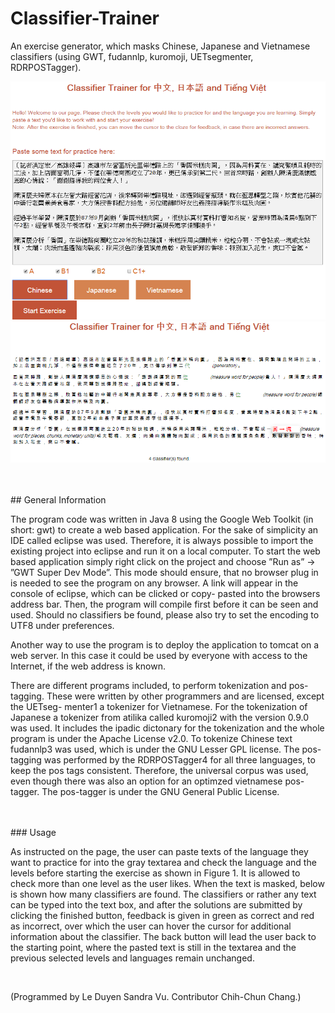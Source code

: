 # Classifier-Trainer
An exercise generator, which masks Chinese, Japanese and Vietnamese classifiers (using GWT, fudannlp, kuromoji, UETsegmenter, RDRPOSTagger).

![Graphic](https://github.com/leduvu/Classifier-Trainer/blob/master/pictures/demo1.png)
![Graphic](https://github.com/leduvu/Classifier-Trainer/blob/master/pictures/demo2.png)


<br />
<br />
## General Information

The program code was written in Java 8 using the Google Web Toolkit (in short: gwt) to create a web based application. For the sake of simplicity an IDE called eclipse was used. Therefore, it is always possible to import the existing project into eclipse and run it on a local computer. To start the web based application simply right click on the project and choose ”Run as” → ”GWT Super Dev Mode”. This mode should ensure, that no browser plug in is needed to see the program on any browser. A link will appear in the console of eclipse, which can be clicked or copy- pasted into the browsers address bar. Then, the program will compile first before it can be seen and used. Should no classifiers be found, please also try to set the encoding to UTF8 under preferences.

Another way to use the program is to deploy the application to tomcat on a web server. In this case it could be used by everyone with access to the Internet, if the web address is known.

There are different programs included, to perform tokenization and pos-tagging. These were written by other programmers and are licensed, except the UETseg- menter1 a tokenizer for Vietnamese. For the tokenization of Japanese a tokenizer from atilika called kuromoji2 with the version 0.9.0 was used. It includes the ipadic dictonary for the tokenization and the whole program is under the Apache License v2.0. To tokenize Chinese text fudannlp3 was used, which is under the GNU Lesser GPL license. The pos-tagging was performed by the RDRPOSTagger4 for all three languages, to keep the pos tags consistent. Therefore, the universal corpus was used, even though there was also an option for an optimzed vietnamese pos-tagger. The pos-tagger is under the GNU General Public License.

<br />
<br />
### Usage

As instructed on the page, the user can paste texts of the language they want to practice for into the gray textarea and check the language and the levels before starting the exercise as shown in Figure 1. It is allowed to check more than one level as the user likes. When the text is masked, below is shown how many classifiers are found. The classifiers or rather any text can be typed into the text box, and after the solutions are submitted by clicking the finished button, feedback is given in green as correct and red as incorrect, over which the user can hover the cursor for additional information about the classifier. The back button will lead the user back to the starting point, where the pasted text is still in the textarea and the previous selected levels and languages remain unchanged.

<br />

(Programmed by Le Duyen Sandra Vu. Contributor Chih-Chun Chang.)
